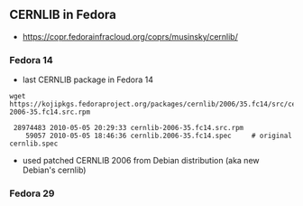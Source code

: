 CERNLIB in Fedora
-----------------
* https://copr.fedorainfracloud.org/coprs/musinsky/cernlib/

### Fedora 14
* last CERNLIB package in Fedora 14
```
wget https://kojipkgs.fedoraproject.org/packages/cernlib/2006/35.fc14/src/cernlib-2006-35.fc14.src.rpm
```
```
 28974483 2010-05-05 20:29:33 cernlib-2006-35.fc14.src.rpm
    59057 2010-05-05 18:46:36 cernlib.2006-35.fc14.spec     # original cernlib.spec
```
* used patched CERNLIB 2006 from Debian distribution (aka new Debian's cernlib)

### Fedora 29
